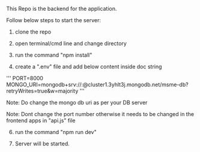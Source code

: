 This Repo is the backend for the application.

Follow below steps to start the server:

1. clone the repo
 
2. open terminal/cmd line and change directory

3. run the command "npm install"
   
4. create a ".env" file and add below content inside doc string
 
'''
   PORT=8000
   MONGO_URI=mongodb+srv://<username>:<password>@cluster1.3yhlt3j.mongodb.net/msme-db?retryWrites=true&w=majority
'''

Note: Do change the mongo db uri as per your DB server
 
Note:  Dont change the port number otherwise it needs to be changed in the frontend apps in "api.js" file

6. run the command "npm run dev"
   
7. Server will be started.
